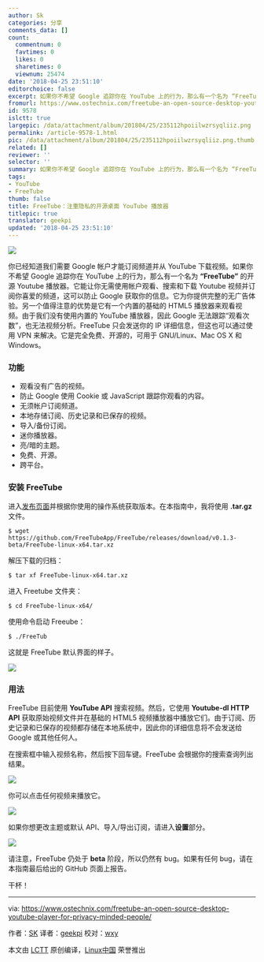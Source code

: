 ```yaml
---
author: Sk
categories: 分享
comments_data: []
count:
  commentnum: 0
  favtimes: 0
  likes: 0
  sharetimes: 0
  viewnum: 25474
date: '2018-04-25 23:51:10'
editorchoice: false
excerpt: 如果你不希望 Google 追踪你在 YouTube 上的行为，那么有一个名为 “FreeTube” 的开源 Youtube 播放器。
fromurl: https://www.ostechnix.com/freetube-an-open-source-desktop-youtube-player-for-privacy-minded-people/
id: 9578
islctt: true
largepic: /data/attachment/album/201804/25/235112hpoiilwzrsyqliiz.png
permalink: /article-9578-1.html
pic: /data/attachment/album/201804/25/235112hpoiilwzrsyqliiz.png.thumb.jpg
related: []
reviewer: ''
selector: ''
summary: 如果你不希望 Google 追踪你在 YouTube 上的行为，那么有一个名为 “FreeTube” 的开源 Youtube 播放器。
tags:
- YouTube
- FreeTube
thumb: false
title: FreeTube：注重隐私的开源桌面 YouTube 播放器
titlepic: true
translator: geekpi
updated: '2018-04-25 23:51:10'
---
```


![](/data/attachment/album/201804/25/235112hpoiilwzrsyqliiz.png)


你已经知道我们需要 Google 帐户才能订阅频道并从 YouTube 下载视频。如果你不希望 Google 追踪你在 YouTube 上的行为，那么有一个名为 **“FreeTube”** 的开源 Youtube 播放器。它能让你无需使用帐户观看、搜索和下载 Youtube 视频并订阅你喜爱的频道，这可以防止 Google 获取你的信息。它为你提供完整的无广告体验。另一个值得注意的优势是它有一个内置的基础的 HTML5 播放器来观看视频。由于我们没有使用内置的 YouTube 播放器，因此 Google 无法跟踪“观看次数”，也无法视频分析。FreeTube 只会发送你的 IP 详细信息，但这也可以通过使用 VPN 来解决。它是完全免费、开源的，可用于 GNU/Linux、Mac OS X 和 Windows。


### 功能


* 观看没有广告的视频。
* 防止 Google 使用 Cookie 或 JavaScript 跟踪你观看的内容。
* 无须帐户订阅频道。
* 本地存储订阅、历史记录和已保存的视频。
* 导入/备份订阅。
* 迷你播放器。
* 亮/暗的主题。
* 免费、开源。
* 跨平台。


### 安装 FreeTube


进入[发布页面](https://github.com/FreeTubeApp/FreeTube/releases)并根据你使用的操作系统获取版本。在本指南中，我将使用 **.tar.gz** 文件。



```
$ wget https://github.com/FreeTubeApp/FreeTube/releases/download/v0.1.3-beta/FreeTube-linux-x64.tar.xz

```

解压下载的归档：



```
$ tar xf FreeTube-linux-x64.tar.xz

```

进入 Freetube 文件夹：



```
$ cd FreeTube-linux-x64/

```

使用命令启动 Freeube：



```
$ ./FreeTub

```

这就是 FreeTube 默认界面的样子。


![](/data/attachment/album/201804/25/235113xnu6d7iovuorro7r.png)


### 用法


FreeTube 目前使用 **YouTube API** 搜索视频。然后，它使用 **Youtube-dl HTTP API** 获取原始视频文件并在基础的 HTML5 视频播放器中播放它们。由于订阅、历史记录和已保存的视频都存储在本地系统中，因此你的详细信息将不会发送给 Google 或其他任何人。


在搜索框中输入视频名称，然后按下回车键。FreeTube 会根据你的搜索查询列出结果。


![](/data/attachment/album/201804/25/235116p49d4qgf79r17l7b.png)


你可以点击任何视频来播放它。


![](/data/attachment/album/201804/25/235120yznn5e3oqq5oq4eb.png)


如果你想更改主题或默认 API、导入/导出订阅，请进入**设置**部分。


![](/data/attachment/album/201804/25/235122twjcfef51zzp6ewd.png)


请注意，FreeTube 仍处于 **beta** 阶段，所以仍然有 bug。如果有任何 bug，请在本指南最后给出的 GitHub 页面上报告。


干杯！




---


via: <https://www.ostechnix.com/freetube-an-open-source-desktop-youtube-player-for-privacy-minded-people/>


作者：[SK](https://www.ostechnix.com/author/sk/) 译者：[geekpi](https://github.com/geekpi) 校对：[wxy](https://github.com/wxy)


本文由 [LCTT](https://github.com/LCTT/TranslateProject) 原创编译，[Linux中国](https://linux.cn/) 荣誉推出